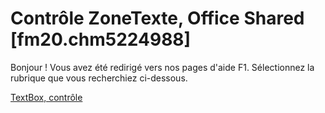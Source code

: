 
# Contrôle ZoneTexte, Office Shared [fm20.chm5224988]

Bonjour ! Vous avez été redirigé vers nos pages d'aide F1. Sélectionnez la rubrique que vous recherchiez ci-dessous.

[TextBox, contrôle](http://msdn.microsoft.com/library/4de7d471-42ed-9b0e-0a21-0bd1204e2020%28Office.15%29.aspx)
